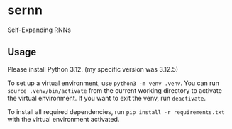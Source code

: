# sernn

Self-Expanding RNNs

## Usage

Please install Python 3.12. (my specific version was 3.12.5)

To set up a virtual environment, use `python3 -m venv .venv`. You can run `source .venv/bin/activate` from the current working directory to activate the virtual environment. If you want to exit the venv, run `deactivate`.

To install all required dependencies, run `pip install -r requirements.txt` with the virtual environment activated.
